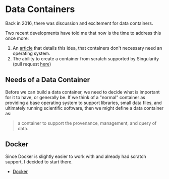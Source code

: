 # Data Containers

Back in 2016, there was discussion and excitement for data containers.

Two recent developments have told me that now is the time to address this once
more:

 1. An [article](https://iximiuz.com/en/posts/not-every-container-has-an-operating-system-inside) that details this idea, that containers don't necessary need an operating system.
 2. The ability to create a container from scratch supported by Singularity (pull request [here](https://github.com/hpcng/singularity-userdocs/pull/328))

## Needs of a Data Container

Before we can build a data container, we need to decide what is important for it
to have, or generally be. If we think of a "normal" container as providing a base
operating system to support libraries, small data files, and ultimately running
scientific software, then we might define a data container as:

> a container to support the provenance, management, and query of data.

## Docker

Since Docker is slightly easier to work with and already had scratch support,
I decided to start there.

 - [Docker](docker)

